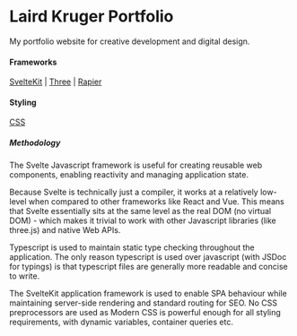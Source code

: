 # Laird Kruger Portfolio

My portfolio website for creative development and digital design.

#### Frameworks

[SvelteKit](https://kit.svelte.dev) | 
[Three](https://threejs.org/) | 
[Rapier](https://rapier.rs/)

#### Styling

[CSS](https://developer.mozilla.org/en-US/docs/Web/CSS)

##### Methodology

The Svelte Javascript framework is useful for creating reusable web components, enabling reactivity and managing application state.

Because Svelte is technically just a compiler, it works at a relatively low-level when compared to other frameworks like React and Vue.
This means that Svelte essentially sits at the same level as the real DOM (no virtual DOM) - which makes it trivial to work with other Javascript libraries (like three.js) and native Web APIs.

Typescript is used to maintain static type checking throughout the application. The only reason typescript is used over javascript (with JSDoc for typings) is that typescript files are generally more readable and concise to write.

The SvelteKit application framework is used to enable SPA behaviour while maintaining server-side rendering and standard routing for SEO.
No CSS preprocessors are used as Modern CSS is powerful enough for all styling requirements, with dynamic variables, container queries etc.
